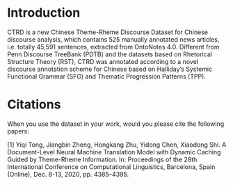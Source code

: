 # Introduction
CTRD is a new Chinese Theme-Rheme Discourse Dataset for Chinese discourse analysis, which contains 525 manually annotated news articles, i.e. totally 45,591 sentences, extracted from OntoNotes 4.0. Different from Penn Discourse TreeBank (PDTB) and the datasets based on Rhetorical Structure Theory (RST), CTRD was annotated according to a novel discourse annotation scheme for Chinese based on Halliday’s Systemic Functional Grammar (SFG) and Thematic Progression Patterns (TPP).
# Citations
When you use the dataset in your work, would you please cite the following papers:

[1] Yiqi Tong, Jiangbin Zheng, Hongkang Zhu, Yidong Chen, Xiaodong Shi. A Document-Level Neural Machine Translation Model with Dynamic Caching Guided by Theme-Rheme Information. In: Proceedings of the 28th International Conference on Computational Linguistics, Barcelona, Spain (Online), Dec. 8-13, 2020, pp. 4385–4395.
